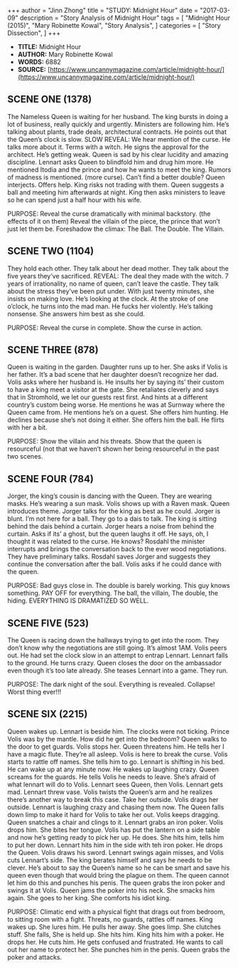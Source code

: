 +++
author = "Jinn Zhong"
title = "STUDY: Midnight Hour"
date = "2017-03-09"
description = "Story Analysis of Midnight Hour"
tags = [
    "Midnight Hour (2015)",
    "Mary Robinette Kowal",
    "Story Analysis",
]
categories = [
    "Story Dissection",
]
+++

* **TITLE:** Midnight Hour
* **AUTHOR:** Mary Robinette Kowal
* **WORDS:** 6882
* **SOURCE:** [https://www.uncannymagazine.com/article/midnight-hour/](https://www.uncannymagazine.com/article/midnight-hour/)

## SCENE ONE (1378)
The Nameless Queen is waiting for her husband. The king bursts in doing a lot of business, really quickly and urgently. Ministers are following him. He’s talking about plants, trade deals, architectural contracts. He points out that the Queen’s clock is slow. SLOW REVEAL: We hear mention of the curse. He talks more about it. Terms with a witch. He signs the approval for the architect. He’s getting weak. Queen is sad by his clear lucidity and amazing discipline. Lennart asks Queen to blindfold him and drug him more. He mentioned Itodia and the prince and how he wants to meet the king. Rumors of madness is mentioned. (more curse). Can’t find a better double? Queen interjects. Offers help. King risks not trading with them. Queen suggests a ball and meeting him afterwards at night. King then asks ministers to leave so he can spend just a half hour with his wife.

PURPOSE: 
Reveal the curse dramatically with minimal backstory. (the effects of it on them)
Reveal the villain of the piece, the prince that won’t just let them be.
Foreshadow the climax: The Ball. The Double. The Villain.

## SCENE TWO (1104)
They hold each other. They talk about her dead mother. They talk about the five years they’ve sacrificed. REVEAL: The deal they made with the witch. 7 years of irrationality, no name of queen, can’t leave the castle. They talk about the stress they’ve been put under. With just twenty minutes, she insists on making love. He’s looking at the clock. At the stroke of one o’clock, he turns into the mad man. He fucks her violently. He’s talking nonsense. She answers him best as she could.

PURPOSE:
Reveal the curse in complete.
Show the curse in action.

## SCENE THREE (878)
Queen is waiting in the garden. Daughter runs up to her. She asks if Volis is her father. It’s a bad scene that her daughter doesn’t recognize her dad. Volis asks where her husband is. He insults her by saying its’ their custom to have a king meet a visitor at the gate. She retaliates cleverly and says that in Stromhold, we let our guests rest first. And hints at a different country’s custom being worse. He mentions he was at Surnway where the Queen came from. He mentions he’s on a quest. She offers him hunting. He declines because she’s not doing it either. She offers him the ball. He flirts with her a bit.

PURPOSE:
Show the villain and his threats.
Show that the queen is resourceful (not that we haven’t shown her being resourceful in the past two scenes. 

## SCENE FOUR (784)
Jorger, the king’s cousin is dancing with the Queen. They are wearing masks. He’s wearing a sun mask. Volis shows up with a Raven mask. Queen introduces theme. Jorger talks for the king as best as he could. Jorger is blunt. I’m not here for a ball. They go to a dais to talk. The king is sitting behind the dais behind a curtain. Jorger hears a noise from behind the curtain. Asks if its’ a ghost, but the queen laughs it off. He says, oh, I thought it was related to the curse. He knows? Rosdahl the minister interrupts and brings the conversation back to the ever wood negotiations. They have preliminary talks. Rosdahl saves Jorger and suggests they continue the conversation after the ball. Volis asks if he could dance with the queen.

PURPOSE:
Bad guys close in. The double is barely working. This guy knows something.
PAY OFF for everything. The ball, the villain, The double, the hiding. 
EVERYTHING IS DRAMATIZED SO WELL.

## SCENE FIVE (523)
The Queen is racing down the hallways trying to get into the room. They don’t know why the negotiations are still going. It’s almost 1AM. Volis peers out. He had set the clock slow in an attempt to entrap Lennart. Lennart falls to the ground. He turns crazy. Queen closes the door on the ambassador even though it’s too late already. She teases Lennart into a game. They run.

PURPOSE:
The dark night of the soul. Everything is revealed. Collapse! Worst thing ever!!!

## SCENE SIX (2215)
Queen wakes up. Lennart is beside him. The clocks were not ticking. Prince Volis was by the mantle. How did he get into the bedroom? Queen walks to the door to get guards. Volis stops her. Queen threatens  him. He tells her I have a magic flute. They’re all asleep. Volis is here to break the curse. Volis starts to rattle off names. She tells him to go.  Lennart is shifting in his bed. He can wake up at any minute now. He wakes up laughing crazy. Queen screams for the guards. He tells Volis he needs to leave. She’s afraid of what lennart will do to Volis. Lennart sees Queen, then Volis.  Lennart gets mad. Lennart threw  vase. Volis twists the Queen’s arm and he realizes there’s another way to break this case. Take her outside. Volis drags her outside. Lennart is laughing crazy and chasing them now. The Queen falls down limp to make it hard for Volis to take her out. Volis keeps dragging. Queen snatches a chair and clings to it. Lennart grabs an iron poker. Volis drops him. She bites her tongue. Volis has put the lantern on a side table and now he’s getting ready to pick her up. He does. She hits him, tells him to put her down. Lennart hits him in the side with teh iron poker. He drops the Queen. Volis draws his sword. Lennart swings again misses, and Volis cuts Lennart’s side. The king berates himself and says he needs to be clever. He’s about to say the Queen’s name so he can be smart and save his queen even though that would bring the plague on them. The queen cannot let him do this and punches his penis. The queen grabs the iron poker and swings it at Volis. Queen jams the poker into his neck. She smacks him again. She goes to her king. She comforts his idiot king.

PURPOSE:
Climatic end with a physical fight that drags out from bedroom, to sitting room with a fight.
Threats, no guards, rattles off names. King wakes up. She lures him. He pulls her away. She goes limp. She clutches stuff. She falls, She is held up. She hits him. King hits him with a poker. He drops her. He cuts him. He gets confused and frustrated. He wants to call out her name to protect her. She punches him in the penis. Queen grabs the poker and attacks.
